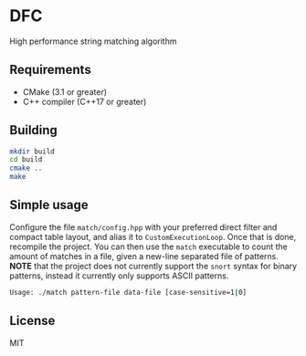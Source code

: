 # DFC
High performance string matching algorithm

## Requirements
- CMake (3.1 or greater)
- C++ compiler (C++17 or greater)

## Building
```sh
mkdir build
cd build
cmake ..
make
```

## Simple usage
Configure the file `match/config.hpp` with your preferred direct filter and compact table layout, and alias it to `CustomExecutionLoop`. Once that is done, recompile the project. You can then use the `match` executable to count the amount of matches in a file, given a new-line separated file of patterns. **NOTE** that the project does not currently support the `snort` syntax for binary patterns, instead it currently only supports ASCII patterns.

```sh
Usage: ./match pattern-file data-file [case-sensitive=1|0]
```

## License
MIT
